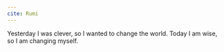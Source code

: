 ```yaml
---
cite: Rumi
---
```


Yesterday I was clever, so I wanted to change the world. Today I am wise, so I am changing myself.
